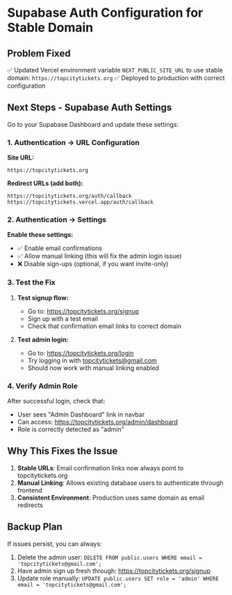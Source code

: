 # Supabase Auth Configuration for Stable Domain

## Problem Fixed
✅ Updated Vercel environment variable `NEXT_PUBLIC_SITE_URL` to use stable domain: `https://topcitytickets.org`
✅ Deployed to production with correct configuration

## Next Steps - Supabase Auth Settings

Go to your Supabase Dashboard and update these settings:

### 1. Authentication → URL Configuration

**Site URL:** 
```
https://topcitytickets.org
```

**Redirect URLs (add both):**
```
https://topcitytickets.org/auth/callback
https://topcitytickets.vercel.app/auth/callback
```

### 2. Authentication → Settings

**Enable these settings:**
- ✅ Enable email confirmations
- ✅ Allow manual linking (this will fix the admin login issue)
- ❌ Disable sign-ups (optional, if you want invite-only)

### 3. Test the Fix

1. **Test signup flow:**
   - Go to: https://topcitytickets.org/signup
   - Sign up with a test email
   - Check that confirmation email links to correct domain

2. **Test admin login:**
   - Go to: https://topcitytickets.org/login  
   - Try logging in with topcitytickets@gmail.com
   - Should now work with manual linking enabled

### 4. Verify Admin Role

After successful login, check that:
- User sees "Admin Dashboard" link in navbar
- Can access: https://topcitytickets.org/admin/dashboard
- Role is correctly detected as "admin"

## Why This Fixes the Issue

1. **Stable URLs**: Email confirmation links now always point to topcitytickets.org
2. **Manual Linking**: Allows existing database users to authenticate through frontend
3. **Consistent Environment**: Production uses same domain as email redirects

## Backup Plan

If issues persist, you can always:
1. Delete the admin user: `DELETE FROM public.users WHERE email = 'topcitytickets@gmail.com';`
2. Have admin sign up fresh through: https://topcitytickets.org/signup
3. Update role manually: `UPDATE public.users SET role = 'admin' WHERE email = 'topcitytickets@gmail.com';`
